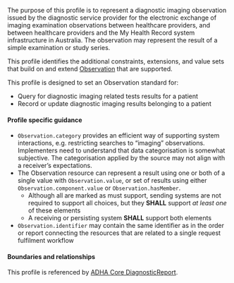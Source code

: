 The purpose of this profile is to represent a diagnostic imaging observation issued by the diagnostic service provider for the electronic exchange of imaging examination observations between healthcare providers, and between healthcare providers and the My Health Record system infrastructure in Australia. The observation may represent the result of a simple examination or study series.

This profile identifies the additional constraints, extensions, and value sets that build on and extend [Observation](http://hl7.org/fhir/R4/observation.html) that are supported. 

This profile is designed to set an Observation standard for:
* Query for diagnostic imaging related tests results for a patient
* Record or update diagnostic imaging results belonging to a patient


#### Profile specific guidance
- `Observation.category` provides an efficient way of supporting system interactions, e.g. restricting searches to “imaging” observations. Implementers need to understand that data categorisation is somewhat subjective. The categorisation applied by the source may not align with a receiver’s expectations.
- The Observation resource can represent a result using one or both of a single value with `Observation.value`, or set of results using either `Observation.component.value` or `Observation.hasMember`.
  - Although all are marked as must support, sending systems are not required to support all choices, but they **SHALL** support *at least one* of these elements
  - A receiving or persisting system **SHALL** support both elements
- `Observation.identifier` may contain the same identifier as in the order or report connecting the resources that are related to a single request fulfilment workflow


#### Boundaries and relationships
This profile is referenced by 
[ADHA Core DiagnosticReport](StructureDefinition-dh-diagnosticreport-core-1.html).